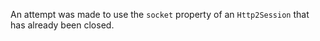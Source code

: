 
An attempt was made to use the `socket` property of an `Http2Session` that
has already been closed.

<a id="ERR_HTTP2_STATUS_101"></a>
